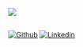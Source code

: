 <p>
    <img src="https://github-readme-stats.vercel.app/api/top-langs/?username=yumingchangsabodota&layout=compact&langs_count=4&card_width=245&theme=dark" />
</p>

<h2></h2>

[![Github](https://img.shields.io/badge/-Github-000?style=for-the-badge&logo=Github&logoColor=white)](https://github.com/yumingchangsabodota)
[![Linkedin](https://img.shields.io/badge/-LinkedIn-blue?style=for-the-badge&logo=Linkedin&logoColor=white)](https://www.linkedin.com/in/pavol-noha-0220184a/)
